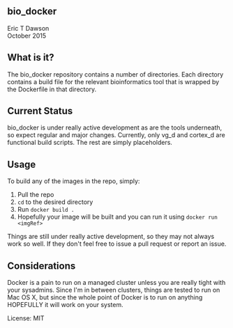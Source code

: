 bio\_docker
---------------------------------------
Eric T Dawson  
October 2015

## What is it?  
The bio\_docker repository contains a number of
directories. Each directory contains a build file for the
relevant bioinformatics tool that is wrapped by the Dockerfile in
that directory.


## Current Status  
bio\_docker is under really active development as are the tools underneath,
so expect regular and major changes. Currently, only vg\_d and cortex\_d are
functional build scripts. The rest are simply placeholders.

## Usage  
To build any of the images in the repo, simply:
1. Pull the repo
2. ```cd``` to the desired directory
3. Run ```docker build .```
4. Hopefully your image will be built and you can run it using ```docker run <imgRef>```

Things are still under really active development, so they may not always work so well.
If they don't feel free to issue a pull request or report an issue.


## Considerations  
Docker is a pain to run on a managed cluster unless you are really tight with your sysadmins.
Since I'm in between clusters, things are tested to run on Mac OS X, but since the whole point
of Docker is to run on anything HOPEFULLY it will work on your system.

License: MIT
